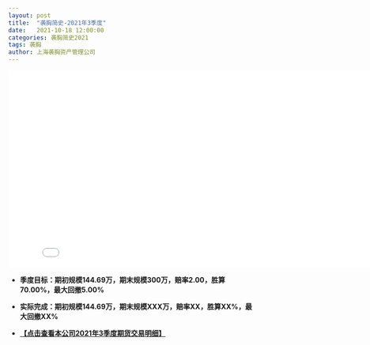 ```yaml
---
layout: post
title:  "袭胸简史-2021年3季度"
date:   2021-10-18 12:00:00
categories: 袭胸简史2021
tags: 袭胸
author: 上海袭胸资产管理公司
---
```


<iframe frameborder="0" width="825" height="400" iframe src="//player.bilibili.com/player.html?aid=291591949&bvid=BV16f4y1L7aG&cid=365324221&page=1" scrolling="no" border="0" frameborder="no" framespacing="0" allowfullscreen="true"> </iframe>

* **季度目标：期初规模144.69万，期末规模300万，赔率2.00，胜算70.00%，最大回撤5.00%**
* **实际完成：期初规模144.69万，期末规模XXX万，赔率XX，胜算XX%，最大回撤XX%**

* **[【点击查看本公司2021年3季度期货交易明细】](https://github.com/hhtc2050/hhtc2050.github.io/blob/master/css/2021Q3.txt)**
